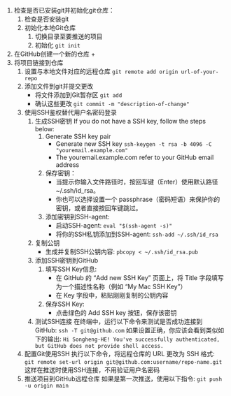 1. 检查是否已安装git并初始化git仓库：
	1. 检查是否安装git
	2. 初始化本地Git仓库
		1. 切换目录至要推送的项目
		2. 初始化
		    `git init`
2. 在GitHub创建一个新的仓库
     + 
3. 将项目链接到仓库
	1. 设置与本地文件对应的远程仓库
		`git remote add origin url-of-your-repo`
	2. 添加文件到git并提交更改
		+ 将文件添加到Git暂存区
		`git add`
		+ 确认这些更改
		`git commit -m "description-of-change"`
	3. 使用SSH鉴权替代用户名密码登录
		1. 生成SSH密钥
			  If you do not have a SSH key, follow the steps below: 
			 1. Generate SSH key pair
				+ Generate new SSH key
				`ssh-keygen -t rsa -b 4096 -C "youremail.example.com"`
				+ The youremail.example.com refer to your GitHub email address
			 2. 保存密钥：
				+ 当提示你输入文件路径时，按回车键（Enter）使用默认路径 ~/.ssh/id_rsa。
				+ 你也可以选择设置一个 passphrase（密码短语）来保护你的密钥，或者直接按回车键跳过。
			 3. 添加密钥到SSH-agent: 
			    + 启动SSH-agent:
			    `eval "$(ssh-agent -s)"`
			    + 将你的SSH私钥添加到SSH-agent: 
			    `ssh-add ~/.ssh/id_rsa`
		2. 复制公钥
		    + 生成并复制SSH公钥内容:
		    `pbcopy < ~/.ssh/id_rsa.pub`
		3. 添加SSH密钥到GitHub
		    1. 填写SSH Key信息: 
		        + 在 GitHub 的 “Add new SSH Key” 页面上，将 Title 字段填写为一个描述性名称（例如 “My Mac SSH Key”）
		        + 在 Key 字段中，粘贴刚刚复制的公钥内容
		    2. 保存SSH Key:
		        + 点击绿色的 Add SSH key 按钮，保存该密钥
		4. 测试SSH连接
		    在终端中，运行以下命令来测试是否成功连接到 GitHub:
		    `ssh -T git@github.com`
		    如果设置正确，你应该会看到类似如下的输出:
		    `Hi Songheng-HE! You've successfully authenticated, but GitHub does not provide shell access.`
	4. 配置Git使用SSH
		    执行以下命令，将远程仓库的 URL 更改为 SSH 格式:
		    `git remote set-url origin git@github.com:username/repo-name.git`
		    这样在推送时使用SSH连接，不用验证用户名密码
	5. 推送项目到GitHub远程仓库
	    如果是第一次推送，使用以下指令:
	    `git push -u origin main`


